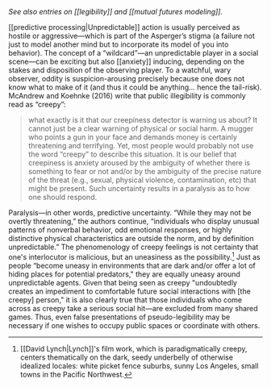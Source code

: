 _See also entries on [[legibility]] and [[mutual futures modeling]]._

[[predictive processing|Unpredictable]] action is usually perceived as hostile or aggressive—which is part of the Asperger’s stigma (a failure not just to model another mind but to incorporate its model of you into behavior). The concept of a “wildcard”—an unpredictable player in a social scene—can be exciting but also [[anxiety]] inducing, depending on the stakes and disposition of the observing player. To a watchful, wary observer, oddity is suspicion-arousing precisely because one does not know what to make of it (and thus it could be anything… hence the tail-risk). McAndrew and Koehnke (2016) write that public illegibility is commonly read as “creepy”:

> what exactly is it that our creepiness detector is warning us about? It cannot just be a clear warning of physical or social harm. A mugger who points a gun in your face and demands money is certainly threatening and terrifying. Yet, most people would probably not use the word “creepy” to describe this situation. It is our belief that creepiness is anxiety aroused by the ambiguity of whether there is something to fear or not and/or by the ambiguity of the precise nature of the threat (e.g., sexual, physical violence, contamination, etc) that might be present. Such uncertainty results in a paralysis as to how one should respond.

Paralysis—in other words, predictive uncertainty. “While they may not be overtly threatening,” the authors continue, “individuals who display unusual patterns of nonverbal behavior, odd emotional responses, or highly distinctive physical characteristics are outside the norm, and by definition unpredictable.” The phenomenology of creepy feelings is not certainty that one's interlocutor is malicious, but an uneasiness as the possibility.[^1] Just as people “become uneasy in environments that are dark and/or offer a lot of hiding places for potential predators," they are equally uneasy around unpredictable agents. Given that being seen as creepy "undoubtedly creates an impediment to comfortable future social interactions with [the creepy] person," it is also clearly true that those individuals who come across as creepy take a serious social hit—are excluded from many shared games. Thus, even false presentations of pseudo-legibility may be necessary if one wishes to occupy public spaces or coordinate with others.

[^1]: [[David Lynch|Lynch]]'s film work, which is paradigmatically creepy, centers thematically on the dark, seedy underbelly of otherwise idealized locales: white picket fence suburbs, sunny Los Angeles, small towns in the Pacific Northwest.
